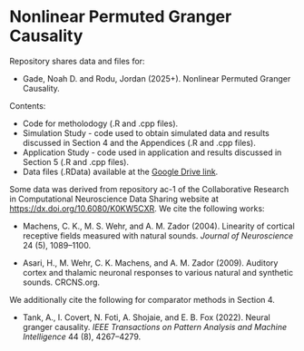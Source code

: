 # Nonlinear Permuted Granger Causality
Repository shares data and files for:

- Gade, Noah D. and Rodu, Jordan (2025+). Nonlinear Permuted Granger Causality.

Contents:
- Code for metholodogy (.R and .cpp files).
- Simulation Study - code used to obtain simulated data and results discussed in Section 4 and the Appendices (.R and .cpp files).
- Application Study - code used in application and results discussed in Section 5 (.R and .cpp files).
- Data files (.RData) available at the [Google Drive link](https://drive.google.com/drive/u/1/folders/1EeUq1lMNhkleY2QdhjoV5d3k551mn59U).

Some data was derived from repository ac-1 of the Collaborative Research in Computational Neuroscience Data Sharing website at https://dx.doi.org/10.6080/K0KW5CXR. We cite the following works:

- Machens, C. K., M. S. Wehr, and A. M. Zador (2004). Linearity of cortical receptive fields measured with natural sounds. *Journal of Neuroscience* 24 (5), 1089–1100.

- Asari, H., M. Wehr, C. K. Machens, and A. M. Zador (2009). Auditory cortex and thalamic neuronal responses to various natural and synthetic sounds. CRCNS.org.

We additionally cite the following for comparator methods in Section 4.

- Tank, A., I. Covert, N. Foti, A. Shojaie, and E. B. Fox (2022). Neural granger causality. *IEEE Transactions on Pattern Analysis and Machine Intelligence* 44 (8), 4267–4279.

